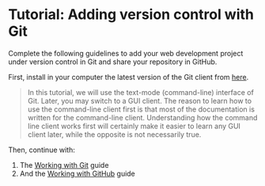 # Tutorial: Adding version control with Git

Complete the following guidelines to add your web development project under version control in Git and share your repository in GitHub.

First, install in your computer the latest version of the Git client from [here](https://git-scm.com/downloads).

> In this tutorial, we will use the text-mode (command-line) interface of Git. Later, you may switch to a GUI client. The reason to learn how to use the command-line client first is that most of the documentation is written for the command-line client. Understanding how the command line client works first will certainly make it easier to learn any GUI client later, while the opposite is not necessarily true.

Then, continue with:
1. The [Working with Git](https://docs.google.com/document/d/1LK3_QFnp_SLbwe3iwEJ1u6HcsBTg7ExRl7o-jyuXPyk/edit?usp=sharing) guide
2. And the [Working with GitHub](https://docs.google.com/document/d/1klNZf9pgDEds8EvIK_7rD9epUXzsEa8MpaT2LXrCMNA/edit?usp=sharing) guide
